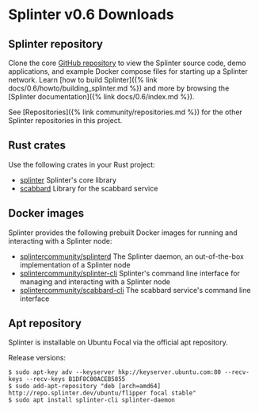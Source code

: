 # Splinter v0.6 Downloads

<!--
  Copyright 2018-2021 Cargill Incorporated
  Licensed under Creative Commons Attribution 4.0 International License
  https://creativecommons.org/licenses/by/4.0/
-->

## Splinter repository

Clone the core [GitHub repository](https://github.com/splintercommunity/splinter/)
to view the Splinter source code, demo applications, and example Docker compose
files for starting up a Splinter network. Learn
[how to build Splinter]({% link docs/0.6/howto/building_splinter.md %}) and more
by browsing the [Splinter documentation]({% link docs/0.6/index.md %}).

See [Repositories]({% link community/repositories.md %}) for the other Splinter
repositories in this project.

## Rust crates

Use the following crates in your Rust project:

* [splinter](https://crates.io/crates/splinter) Splinter's core library
* [scabbard](https://crates.io/crates/scabbard) Library for the scabbard
  service

## Docker images

Splinter provides the following prebuilt Docker images for running and
interacting with a Splinter node:

* [splintercommunity/splinterd](https://hub.docker.com/r/splintercommunity/splinterd)
  The Splinter daemon, an out-of-the-box implementation of a Splinter node
* [splintercommunity/splinter-cli](https://hub.docker.com/r/splintercommunity/splinter-cli)
  Splinter's command line interface for managing and interacting with a Splinter
  node
* [splintercommunity/scabbard-cli](https://hub.docker.com/r/splintercommunity/scabbard-cli)
  The scabbard service's command line interface

## Apt repository

Splinter is installable on Ubuntu Focal via the official apt repository.

Release versions:

``` console
$ sudo apt-key adv --keyserver hkp://keyserver.ubuntu.com:80 --recv-keys --recv-keys B1DF8C00ACEB5855
$ sudo add-apt-repository "deb [arch=amd64] http://repo.splinter.dev/ubuntu/flipper focal stable"
$ sudo apt install splinter-cli splinter-daemon
```
